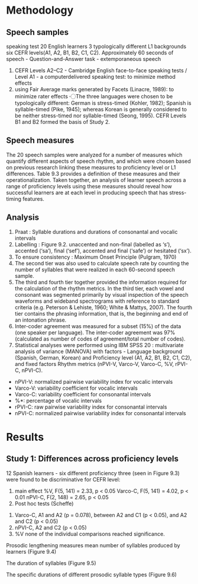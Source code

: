 # Methodology
## Speech samples 
speaking test 
20 English learners 
3 typologically different L1 backgrounds 
six CEFR levels(A1, A2, B1, B2, C1, C2). 
Approximately 60 seconds of speech - Question-and-Answer task - extemporaneous speech
1.	CEFR Levels A2–C2 - Cambridge English face-to-face speaking tests / Level A1 - a computerdelivered speaking test: to minimize method effects
2.	using Fair Average marks generated by Facets (Linacre, 1989): to minimize rater effects
〮The three languages were chosen to be typologically different: German is stress-timed (Kohler, 1982); Spanish is syllable-timed (Pike, 1945); whereas Korean is generally considered to be neither stress-timed nor syllable-timed (Seong, 1995). CEFR Levels B1 and B2 formed the basis of Study 2.

## Speech measures 
The 20 speech samples were analyzed for a number of measures which quantify different aspects of speech rhythm, and which were chosen based on previous research linking these measures to proficiency level or L1 differences. 
Table 9.3 provides a definition of these measures and their operationalization. Taken together, an analysis of learner speech across a range of proficiency levels using these measures should reveal how successful learners are at each level in producing speech that has stress-timing features.

## Analysis
1.	Praat : Syllable durations and durations of consonantal and vocalic intervals
2.	Labelling : Figure 9.2. unaccented and non-final (labelled as ‘s’), accented (‘sa’), final (‘sef’), accented and final (‘safe’) or hesitated (‘sx’). 
3.	To ensure consistency : Maximum Onset Principle (Pulgram, 1970)
4.	The second tier was also used to calculate speech rate by counting the number of syllables that were realized in each 60-second speech sample. 
5.	The third and fourth tier together provided the information required for the calculation of the rhythm metrics. In the third tier, each vowel and consonant was segmented primarily by visual inspection of the speech waveforms and wideband spectrograms with reference to standard criteria (e.g. Peterson & Lehiste, 1960; White & Mattys, 2007). The fourth tier contains the phrasing information, that is, the beginning and end of an intonation phrase. 
6.	Inter-coder agreement was measured for a subset (15%) of the data (one speaker per language). The inter-coder agreement was 97% (calculated as number of codes of agreement/total number of codes). 
7.	Statistical analyses were performed using IBM SPSS 20 : multivariate analysis of variance (MANOVA) with factors - Language background (Spanish, German, Korean) and Proficiency level (A1, A2, B1, B2, C1, C2), and fixed factors Rhythm metrics (nPVI-V, Varco-V, Varco-C, %V, rPVI-C, nPVI-C).
- nPVI-V: normalized pairwise variability index for vocalic intervals
- Varco-V: variability coefficient for vocalic intervals
- Varco-C: variability coefficient for consonantal intervals
- %*: percentage of vocalic intervals
- rPVI-C: raw pairwise variability index for consonantal intervals
- nPVI-C: normalized pairwise variability index for consonantal intervals
# Results 
## Study 1: Differences across proficiency levels
12 Spanish learners - six different proficiency 
three (seen in Figure 9.3) were found to be discriminative for CEFR level: 
1.	main effect
%V, F(5, 141) = 2.33, p < 0.05
Varco-C, F(5, 141) = 4.02, p < 0.01
nPVI-C, F(2, 148) = 2.65, p < 0.05
2.	Post hoc tests (Scheffe) 
1)	Varco-C, A1 and A2 (p = 0.078), between A2 and C1 (p < 0.05), and A2 and C2 (p < 0.05)
2)	nPVI-C, A2 and C2 (p < 0.05)
3)	%V none of the individual comparisons reached significance. 

Prosodic lengthening measures
mean number of syllables produced by learners (Figure 9.4)

The duration of syllables (Figure 9.5)

The specific durations of different prosodic syllable types (Figure 9.6)

